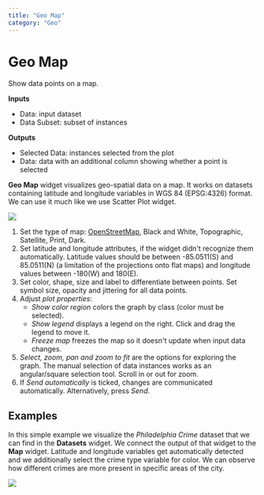 ```yaml
---
title: "Geo Map"
category: "Geo"
---
```

Geo Map
=======

Show data points on a map.

**Inputs**

- Data: input dataset
- Data Subset: subset of instances

**Outputs**

- Selected Data: instances selected from the plot
- Data: data with an additional column showing whether a point is selected


**Geo Map** widget visualizes geo-spatial data on a map. It works on datasets containing latitude and longitude variables in WGS 84 (EPSG:4326) format. We can use it much like we use Scatter Plot widget.

![](../images/GeoMap-stamped.png) 

1. Set the type of map: [OpenStreetMap](http://www.openstreetmap.org), Black and White, Topographic, Satellite, Print, Dark.
2. Set latitude and longitude attributes, if the widget didn't recognize them automatically. Latitude values should be between -85.0511(S) and 85.0511(N) (a limitation of the projections onto flat maps) and longitude values between -180(W) and 180(E).
3. Set color, shape, size and label to differentiate between points. Set symbol size, opacity and jittering for all data points.
4. Adjust *plot properties*:
   - *Show color region* colors the graph by class (color must be selected).
   - *Show legend* displays a legend on the right. Click and drag the legend to move it.
   - *Freeze map* freezes the map so it doesn't update when input data changes.
5. *Select, zoom, pan and zoom to fit* are the options for exploring the graph. The manual selection of data instances works as an angular/square selection tool. Scroll in or out for zoom.
6. If *Send automatically* is ticked, changes are communicated automatically. Alternatively, press *Send*.

Examples
--------

In this simple example we visualize the *Philadelphia Crime* dataset that we can find in the **Datasets** widget. We connect the output of that widget to the **Map** widget. Latitude and longitude variables get automatically detected and we additionally select the crime type variable for color. We can observe how different crimes are more present in specific areas of the city. 

![](../images/GeoMap-Example.png)
